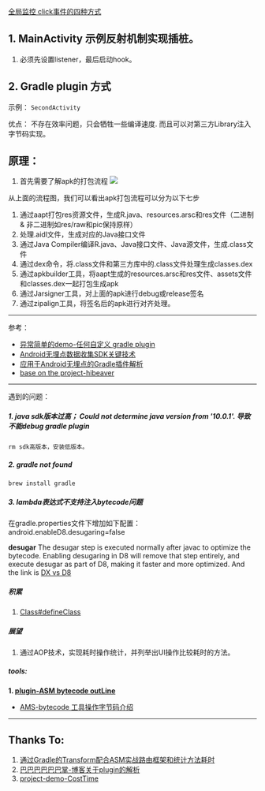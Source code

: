 

[全局监控 click事件的四种方式](https://www.jianshu.com/p/1c672083f301) 

## 1. MainActivity 示例反射机制实现插桩。
1. 必须先设置listener，最后启动hook。


## 2. Gradle plugin 方式
示例： `SecondActivity`

优点：
    不存在效率问题，只会牺牲一些编译速度.
    而且可以对第三方Library注入字节码实现。
    
原理：
---
1. 首先需要了解apk的打包流程
![](https://user-gold-cdn.xitu.io/2017/3/2/35a4d886bc51ec6be29456eadd4b1fd2.png?imageView2/0/w/1280/h/960/format/webp/ignore-error/1)

从上面的流程图，我们可以看出apk打包流程可以分为以下七步
1. 通过aapt打包res资源文件，生成R.java、resources.arsc和res文件（二进制 & 非二进制如res/raw和pic保持原样）
2. 处理.aidl文件，生成对应的Java接口文件
3. 通过Java Compiler编译R.java、Java接口文件、Java源文件，生成.class文件
4. 通过dex命令，将.class文件和第三方库中的.class文件处理生成classes.dex
5. 通过apkbuilder工具，将aapt生成的resources.arsc和res文件、assets文件和classes.dex一起打包生成apk
6. 通过Jarsigner工具，对上面的apk进行debug或release签名
7. 通过zipalign工具，将签名后的apk进行对齐处理。

---


参考： 
- [异常简单的demo-任何自定义 gradle plugin](https://github.com/jacky1234/SimplePluginDemo)
- [Android无埋点数据收集SDK关键技术](https://www.jianshu.com/p/b5ffe845fe2d)
- [应用于Android无埋点的Gradle插件解析](https://www.jianshu.com/p/250c83449dc0)
- [base on the project-hibeaver](https://github.com/BryanSharp/hibeaver)

---

遇到的问题：
##### 1. java sdk版本过高； Could not determine java version from '10.0.1'. 导致不能debug gradle plugin
    rm sdk高版本，安装低版本。
    
##### 2. gradle not found
    brew install gradle

##### 3. lambda表达式不支持注入bytecode问题
在gradle.properties文件下增加如下配置：
android.enableD8.desugaring=false

**desugar**
The desugar step is executed normally after javac to optimize the bytecode. Enabling desugaring in D8 will remove that step entirely, and execute desugar as part of D8, making it faster and more optimized.
And the link is [DX vs D8](https://android-developers.googleblog.com/2017/08/next-generation-dex-compiler-now-in.html)

##### 积累
1. [Class#defineClass](https://paper.seebug.org/572/)


##### 展望
1. 通过AOP技术，实现耗时操作统计，并列举出UI操作比较耗时的方法。
    
##### tools:
**1. [plugin-ASM bytecode outLine](https://plugins.jetbrains.com/plugin/5918-asm-bytecode-outline)**
- [AMS-bytecode 工具操作字节码介绍](https://plugins.jetbrains.com/plugin/5918-asm-bytecode-outline)

- - -

## Thanks To:
1. [通过Gradle的Transform配合ASM实战路由框架和统计方法耗时](https://blog.csdn.net/Neacy_Zz/article/details/78546237)
2. [巴巴巴巴巴巴掌-博客关于plugin的解析](http://www.wangyuwei.me/)
3. [project-demo-CostTime](https://github.com/JeasonWong/CostTime)